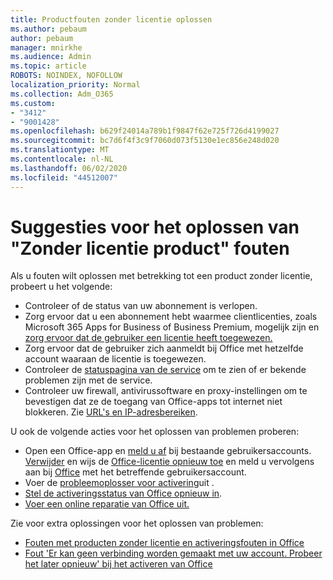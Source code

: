 ```yaml
---
title: Productfouten zonder licentie oplossen
ms.author: pebaum
author: pebaum
manager: mnirkhe
ms.audience: Admin
ms.topic: article
ROBOTS: NOINDEX, NOFOLLOW
localization_priority: Normal
ms.collection: Adm_O365
ms.custom:
- "3412"
- "9001428"
ms.openlocfilehash: b629f24014a789b1f9847f62e725f726d4199027
ms.sourcegitcommit: bc7d6f4f3c9f7060d073f5130e1ec856e248d020
ms.translationtype: MT
ms.contentlocale: nl-NL
ms.lasthandoff: 06/02/2020
ms.locfileid: "44512007"
---
```

# <a name="suggestions-for-solving-unlicensed-product-errors"></a>Suggesties voor het oplossen van "Zonder licentie product" fouten

Als u fouten wilt oplossen met betrekking tot een product zonder licentie, probeert u het volgende:

- Controleer of de status van uw abonnement is verlopen.
- Zorg ervoor dat u een abonnement hebt waarmee clientlicenties, zoals Microsoft 365 Apps for Business of Business Premium, mogelijk zijn en [zorg ervoor dat de gebruiker een licentie heeft toegewezen.](https://docs.microsoft.com/microsoft-365/admin/add-users/add-users) 
- Zorg ervoor dat de gebruiker zich aanmeldt bij Office met hetzelfde account waaraan de licentie is toegewezen.
- Controleer de [statuspagina van de service](https://docs.microsoft.com/office365/enterprise/view-service-health) om te zien of er bekende problemen zijn met de service.
- Controleer uw firewall, antivirussoftware en proxy-instellingen om te bevestigen dat ze de toegang van Office-apps tot internet niet blokkeren. Zie [URL's en IP-adresbereiken](https://docs.microsoft.com/office365/enterprise/urls-and-ip-address-ranges).

U ook de volgende acties voor het oplossen van problemen proberen: 

- Open een Office-app en [meld u af](https://support.office.com/article/5a20dc11-47e9-4b6f-945d-478cb6d92071) bij bestaande gebruikersaccounts. [Verwijder](https://docs.microsoft.com/microsoft-365/admin/manage/remove-licenses-from-users) en wijs de [Office-licentie opnieuw toe](https://docs.microsoft.com/microsoft-365/admin/manage/assign-licenses-to-users) en meld u vervolgens aan bij [Office](https://support.office.com/article/628ea040-f265-49de-b986-be09c3ebf8a9) met het betreffende gebruikersaccount.
- Voer de [probleemoplosser voor activering](https://aka.ms/SARA-OfficeActivation-Alchemy)uit .
- [Stel de activeringsstatus van Office opnieuw in](https://docs.microsoft.com/office365/troubleshoot/activation/reset-office-365-proplus-activation-state). 
- [Voer een online reparatie van Office uit.](https://support.office.com/Article/7821d4b6-7c1d-4205-aa0e-a6b40c5bb88b)

Zie voor extra oplossingen voor het oplossen van problemen: 

- [Fouten met producten zonder licentie en activeringsfouten in Office](https://support.office.com/Article/0d23d3c0-c19c-4b2f-9845-5344fedc4380)
- [Fout 'Er kan geen verbinding worden gemaakt met uw account. Probeer het later opnieuw' bij het activeren van Office](https://docs.microsoft.com/office/troubleshoot/activation-installation/issue-when-activate-office-from-office-365)